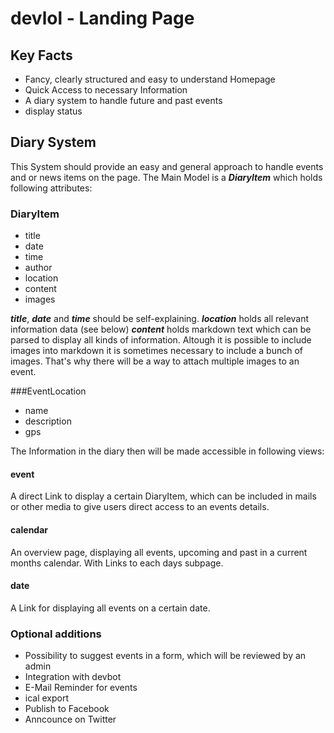 # devlol - Landing Page

## Key Facts
* Fancy, clearly structured and easy to understand Homepage
* Quick Access to necessary Information
* A diary system to handle future and past events
* display status

## Diary System
This System should provide an easy and general approach to handle events and or news items on the page.
The Main Model is a ***DiaryItem*** which holds following attributes:

### DiaryItem
* title
* date
* time
* author
* location
* content
* images

***title***, ***date*** and ***time*** should be self-explaining.
***location*** holds all relevant information data (see below)
***content*** holds markdown text which can be parsed to display all kinds of information.
Altough it is possible to include images into markdown it is sometimes necessary to include a bunch of images.
That's why there will be a way to attach multiple images to an event.

###EventLocation
* name
* description
* gps

The Information in the diary then will be made accessible in following views:
#### event
A direct Link to display a certain DiaryItem, which can be included in mails or other media to give users direct access to an events details.

#### calendar
An overview page, displaying all events, upcoming and past in a current months calendar.
With Links to each days subpage.

#### date
A Link for displaying all events on a certain date.

### Optional additions
* Possibility to suggest events in a form, which will be reviewed by an admin
* Integration with devbot
* E-Mail Reminder for events
* ical export
* Publish to Facebook
* Anncounce on Twitter

